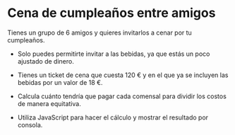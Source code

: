 # Cena de cumpleaños entre amigos

Tienes un grupo de 6 amigos y quieres invitarlos a cenar por tu cumpleaños.

- Solo puedes permitirte invitar a las bebidas, ya que estás un poco ajustado de dinero.

- Tienes un ticket de cena que cuesta 120 € y en el que ya se incluyen las bebidas por un valor de 18 €.

- Calcula cuánto tendría que pagar cada comensal para dividir los costos de manera equitativa.

- Utiliza JavaScript para hacer el cálculo y mostrar el resultado por consola.
